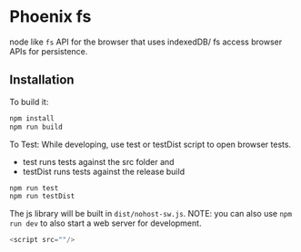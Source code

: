 # Phoenix fs

node like `fs` API for the browser that uses indexedDB/ fs access browser APIs for persistence.

## Installation

To build it:

```bash
npm install
npm run build
```

To Test:
While developing, use test or testDist script to open browser tests.
* test runs tests against the src folder and
* testDist runs tests against the release build
```bash
npm run test 
npm run testDist 
```


The js library will be built in `dist/nohost-sw.js`. 
NOTE: you can also use `npm run dev` to also start a web server for development.


```js
<script src=""/>
```
